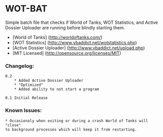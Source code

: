 WOT-BAT
=======

Simple batch file that checks if World of Tanks, WOT Statistics, and Active Dossier Uploader are running before blindly starting them.

* [World of Tanks] (http://worldoftanks.com/)
* [WOT Statistics] (http://www.vbaddict.net/wotstatistics.php)
* [Active Dossier Uploader] (http://www.vbaddict.net/upload.php)
* [MIT Licensed] (http://opensource.org/licenses/MIT)

### Changelog:
	0.2 	
		* Added Active Dossier Uploader
		* "Optimized" 
		* Added ability to not start a program

	0.1 Initial Release

### Known Issues:
	* Occasionaly when exiting or during a crash World of Tanks will "close"
	to background processes which will keep it from restarting.
